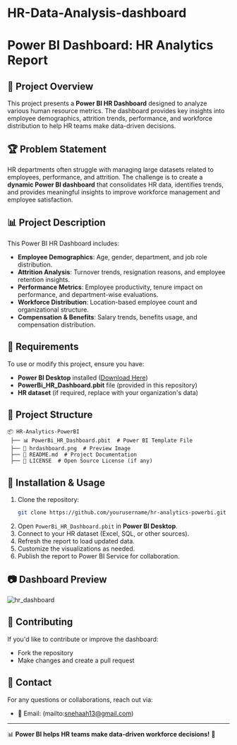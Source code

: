 # HR-Data-Analysis-dashboard
# Power BI Dashboard: HR Analytics Report

## 📌 Project Overview

This project presents a **Power BI HR Dashboard** designed to analyze various human resource metrics. The dashboard provides key insights into employee demographics, attrition trends, performance, and workforce distribution to help HR teams make data-driven decisions.

## 🏆 Problem Statement

HR departments often struggle with managing large datasets related to employees, performance, and attrition. The challenge is to create a **dynamic Power BI dashboard** that consolidates HR data, identifies trends, and provides meaningful insights to improve workforce management and employee satisfaction.

## 📊 Project Description

This Power BI HR Dashboard includes:

- **Employee Demographics**: Age, gender, department, and job role distribution.
- **Attrition Analysis**: Turnover trends, resignation reasons, and employee retention insights.
- **Performance Metrics**: Employee productivity, tenure impact on performance, and department-wise evaluations.
- **Workforce Distribution**: Location-based employee count and organizational structure.
- **Compensation & Benefits**: Salary trends, benefits usage, and compensation distribution.

## 🔧 Requirements

To use or modify this project, ensure you have:

- **Power BI Desktop** installed ([Download Here](https://powerbi.microsoft.com/))
- **PowerBi_HR_Dashboard.pbit** file (provided in this repository)
- **HR dataset** (if required, replace with your organization's data)

## 📂 Project Structure

```
📦 HR-Analytics-PowerBI
 ├── 📊 PowerBi_HR_Dashboard.pbit  # Power BI Template File
 ├── 📸 hrdashboard.png  # Preview Image
 ├── 📜 README.md  # Project Documentation
 ├── 📄 LICENSE  # Open Source License (if any)
```

## 🚀 Installation & Usage

1. Clone the repository:
   ```sh
   git clone https://github.com/yourusername/hr-analytics-powerbi.git
   ```
2. Open `PowerBi_HR_Dashboard.pbit` in **Power BI Desktop**.
3. Connect to your HR dataset (Excel, SQL, or other sources).
4. Refresh the report to load updated data.
5. Customize the visualizations as needed.
6. Publish the report to Power BI Service for collaboration.

## 📷 Dashboard Preview

![hr_dashboard](https://github.com/user-attachments/assets/b1e6447f-fa4c-40a1-94db-ee51cd6b22f7)


## 📢 Contributing

If you'd like to contribute or improve the dashboard:

- Fork the repository
- Make changes and create a pull request

## 🔗 Contact

For any questions or collaborations, reach out via:

- 📧 Email: (mailto:snehaah13@gmail.com)


---

📊 **Power BI helps HR teams make data-driven workforce decisions!** 🚀

